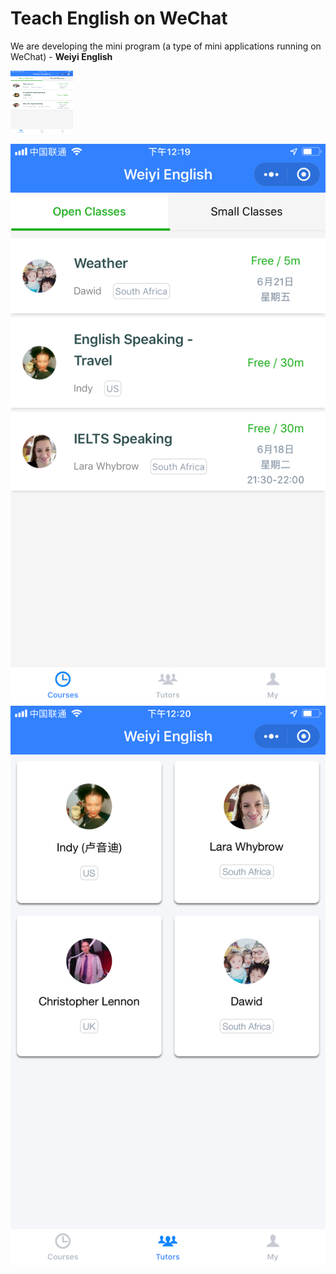 # Teach English on WeChat


We are developing the mini program (a type of mini applications running on WeChat) - **Weiyi English**

<img src="images/weiyi-english-courses.png" height="100" width="100">

![Weiyi English - Courses](images/weiyi-english-courses.png)
![Weiyi English - Teachers](images/weiyi-english-teachers.png)
